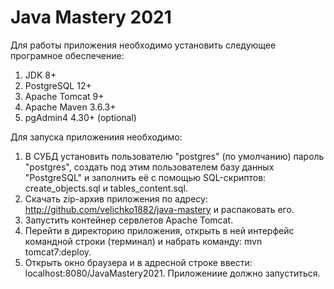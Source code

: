 # Java Mastery 2021

Для работы приложения необходимо установить следующее програмное обеспечение:

1. JDK 8+
2. PostgreSQL 12+
3. Apache Tomcat 9+
4. Apache Maven 3.6.3+
5. pgAdmin4 4.30+ (optional)

Для запуска приложениия необходимо:

1. В СУБД установить пользователю "postgres" (по умолчанию) пароль "postgres", создать под этим пользователем базу данных "PostgreSQL" и заполнить её с помощью SQL-скриптов: create_objects.sql и tables_content.sql.
2. Скачать zip-архив приложения по адресу: http://github.com/velichko1882/java-mastery и распаковать его.
3. Запустить контейнер сервлетов Apache Tomcat.
4. Перейти в директорию приложения, открыть в ней интерфейс командной строки (терминал) и набрать команду: mvn tomcat7:deploy.
5. Открыть окно браузера и в адресной строке ввести: localhost:8080/JavaMastery2021. Приложениие должно запуститься.
